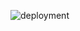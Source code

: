 ![deployment](https://user-images.githubusercontent.com/50894237/61977401-3c6fca00-afa3-11e9-8f2c-dabed84fc73d.jpg)

